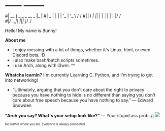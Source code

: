 # ____                   _____ 
#| __ ) _   _ _ __  _ __|___  |
#|  _ \| | | | '_ \| '_ \  / / 
#| |_) | |_| | | | | | | |/ /  
#|____/ \__,_|_| |_|_| |_/_/   

Hello! My name is Bunny!

**About me**
 * I enjoy messing with a lot of things, whether it's Linux, html, or even Discord bots. :D
 * I also make bash/batch scripts sometimes.
 * I use Arch, along with i3wm. ^^

**Whatcha learnin?**
I'm currently Learning C, Python, and I'm trying to get into networking!

* “Ultimately, arguing that you don't care about the right to privacy because you have nothing to hide is no different than saying you don't care about free speech because you have nothing to say.”
― Edward Snowden

**"Arch you say? What's your setup look like?"**
― Your stupid ass prob../j
![](https://imgur.com/a/waow-dank-SkWzRfJ)


<sup><sub>No matter where you are. Everyone is always connected.</sub></sup>
